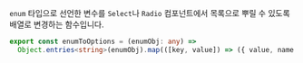 `enum` 타입으로 선언한 변수를 `Select`나 `Radio` 컴포넌트에서 목록으로 뿌릴 수 있도록 배열로 변경하는 함수입니다.

```typescript
export const enumToOptions = (enumObj: any) =>
  Object.entries<string>(enumObj).map(([key, value]) => ({ value, name }))
```
